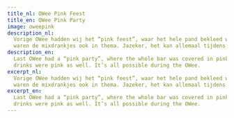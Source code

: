 ```yaml
---
title_nl: OWee Pink Feest
title_en: OWee Pink Party
image: oweepink
description_nl:
  Vorige OWee hadden wij het “pink feest”, waar het hele pand bekleed was in roze en iedereen roze droeg. Uiteraard
  waren de mixdrankjes ook in thema. Jazeker, het kan allemaal tijdens de OWee.
description_en:
  Last OWee had a “pink party”, where the whole bar was covered in pink, everyone wore pink, and of course the
  drinks were pink as well. It’s all possible during the OWee.
excerpt_nl:
  Vorige OWee hadden wij het “pink feest”, waar het hele pand bekleed was in roze en iedereen roze droeg. Uiteraard
  waren de mixdrankjes ook in thema. Jazeker, het kan allemaal tijdens de OWee.
excerpt_en:
  Last OWee had a “pink party”, where the whole bar was covered in pink, everyone wore pink, and of course the
  drinks were pink as well. It’s all possible during the OWee.
---
```

